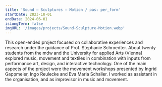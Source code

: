 ```yaml
---
title: 'Sound – Sculptures – Motion / pas: per_form'
startDate: 2023-10-01
endDate: 2024-06-01
isLongTerm: false
imgURL: '/images/projects/Sound-Sculpture-Motion.webp'
---
```

This open-ended project focused on collaborative experiences and research under the
guidance of Prof. Stephanie Schroedter. About twenty students from the mdw and the
University for applied Arts (Vienna) explored music, movement and textiles in combination
with inputs from performance art, design, and interactive technology. One of the main aspects
of the project were the movement workshops presented by Ingrid Gappmeier, Ingo Reulecke
and Eva Maria Schaller. I worked as assistant in the organisation, and as improvisor in music
and movement.